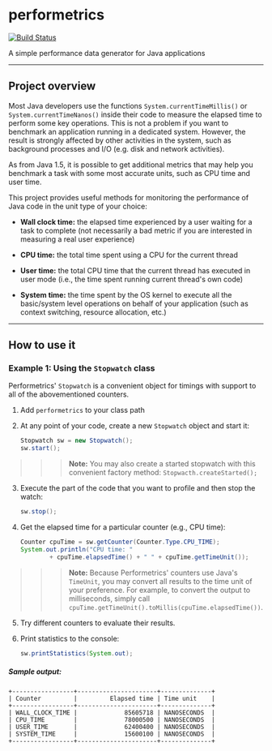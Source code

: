 # performetrics

[![Build Status](https://travis-ci.org/oswaldobapvicjr/performetrics.svg?branch=master)](https://travis-ci.org/oswaldobapvicjr/performetrics)

A simple performance data generator for Java applications

---

## Project overview

Most Java developers use the functions `System.currentTimeMillis()` or `System.currentTimeNanos()` inside their code to measure the elapsed time to perform some key operations. This is not a problem if you want to benchmark an application running in a dedicated system. However, the result is strongly affected by other activities in the system, such as background processes and I/O (e.g. disk and network activities). 

As from Java 1.5, it is possible to get additional metrics that may help you benchmark a task with some most accurate units, such as CPU time and user time.

This project provides useful methods for monitoring the performance of Java code in the unit type of your choice:

- **Wall clock time:** the elapsed time experienced by a user waiting for a task to complete (not necessarily a bad metric if you are interested in measuring a real user experience)

- **CPU time:** the total time spent using a CPU for the current thread

- **User time:** the total CPU time that the current thread has executed in user mode (i.e., the time spent running current thread's own code)

- **System time:** the time spent by the OS kernel to execute all the basic/system level operations on behalf of your application (such as context switching, resource allocation, etc.)

---

## How to use it

### Example 1: Using the `Stopwatch` class

Performetrics' `Stopwatch` is a convenient object for timings with support to all of the abovementioned counters.

1. Add `performetrics` to your class path

2. At any point of your code, create a new `Stopwatch` object and start it:

    ```java
    Stopwatch sw = new Stopwatch();
    sw.start();
    ```

>>> **Note:** You may also create a started stopwatch with this convenient factory method: `Stopwacth.createStarted();` 

3. Execute the part of the code that you want to profile and then stop the watch: 

    ```java
    sw.stop();
    ```

4. Get the elapsed time for a particular counter (e.g., CPU time):

    ```java
    Counter cpuTime = sw.getCounter(Counter.Type.CPU_TIME);
    System.out.println("CPU time: "
            + cpuTime.elapsedTime() + " " + cpuTime.getTimeUnit());
    ```

>>> **Note:** Because Performetrics' counters use Java's `TimeUnit`, you may convert all results to the time unit of your preference. For example, to convert the output to milliseconds, simply call `cpuTime.getTimeUnit().toMillis(cpuTime.elapsedTime())`.

5. Try different counters to evaluate their results.

6. Print statistics to the console:

    ```java
    sw.printStatistics(System.out);
    ```

##### Sample output:

    +-----------------+----------------------+--------------+
    | Counter         |         Elapsed time | Time unit    |
    +-----------------+----------------------+--------------+
    | WALL_CLOCK_TIME |             85605718 | NANOSECONDS  |
    | CPU_TIME        |             78000500 | NANOSECONDS  |
    | USER_TIME       |             62400400 | NANOSECONDS  |
    | SYSTEM_TIME     |             15600100 | NANOSECONDS  |
    +-----------------+----------------------+--------------+

